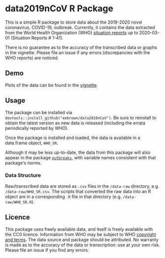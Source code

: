 # data2019nCoV R Package

This is a simple R package to store data about the 2019-2020 novel coronavirus, COVID-19, outbreak. Currently, it contains the data extracted from the World Health Organization (WHO) [situation reports](https://www.who.int/emergencies/diseases/novel-coronavirus-2019/situation-reports) up to 2020-03-01 (Situation Reports # 1-41).

There is no guarantee as to the accuracy of the transcribed data or graphs in the vignette. Please file an issue if any errors (discrepancies with the WHO reports) are noticed.

## Demo

Plots of the data can be found in the [vignette](https://htmlpreview.github.io/?https://github.com/eebrown/data2019nCoV/blob/master/doc/WHO_SR.html). 

## Usage

The package can be installed via `devtools::install_github("eebrown/data2019nCoV")`. Be sure to reinstall to obtain the latest version as new data is released (including the errata periodically reported by WHO).

Once the package is installed and loaded, the data is available in a data.frame object, `WHO_SR`. 

Although it may be less up-to-date, the data from this package will also appear in the package [`outbreaks`](https://github.com/reconhub/outbreaks), with variable names consistent with that package's norms.

### Data Structure

Raw/transcribed data are stored as `.csv` files in the `/data-raw` directory, e.g. `/data-raw/WHO_SR.csv`. The scripts that converted the raw data into an R object are in a corresponding `.R` file in that directory (e.g. `/data-raw/WHO_SR.R`).

## Licence

This package uses freely available data, and itself is freely available with the CC0 licence. Information from WHO may be subject to WHO [copyright and terms](https://www.who.int/publishing/copyright/en/). The data source and package should be attributed. No warranty is made as to the accuracy of the data or transcription: use at your own risk. Please file an issue if you find any errors. 